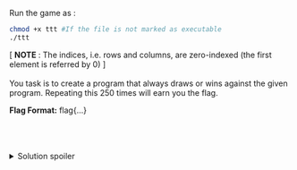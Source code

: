 Run the game as :
```bash
chmod +x ttt #If the file is not marked as executable
./ttt
```
[ <b>NOTE</b> : The indices, i.e. rows and columns, are zero-indexed (the first element is referred by 0) ] <br>
<br>
You task is to create a program that always draws or wins against the given program. Repeating this 250 times will earn you the flag.

**Flag Format:** flag{...}
<br>
<br>
<br>
<br>
<details>
  <summary>Solution spoiler</summary>
  https://levelup.gitconnected.com/mastering-tic-tac-toe-with-minimax-algorithm-3394d65fa88f
</details>
